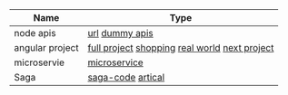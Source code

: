 Name | Type |
------ | ------ |
node apis |  [url](https://github.com/akshay0007/instagram-private-api) [dummy apis](https://github.com/akshay0007/Typescript-Quickstart-Projects)
angular project | [full project](https://github.com/yduartep/angular-full-sample) [shopping](https://github.com/ikismail/Angular-ShoppingCart) [real world](https://github.com/gothinkster/angular-realworld-example-app) [next project](https://github.com/Ismaestro/angular9-example-app)
microservie | [microservice](https://github.com/greenlearner01/Microservices-Architecture)
Saga|[saga-code](https://github.com/debezium/debezium-examples/tree/master/saga)  [artical](https://www.infoq.com/articles/saga-orchestration-outbox/?itm_campaign=rightbar_v2&itm_source=infoq&itm_medium=articles_link&itm_content=link_text)

